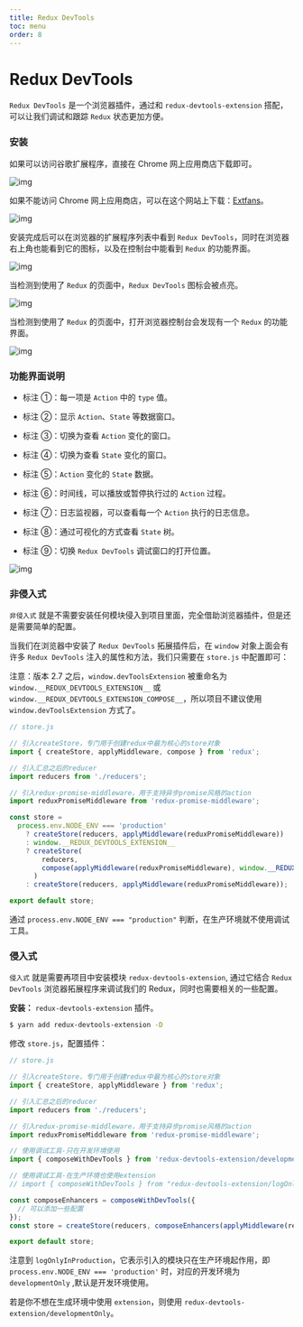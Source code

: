 ```yaml
---
title: Redux DevTools
toc: menu
order: 8
---
```


<BackTop></BackTop>

# Redux DevTools

`Redux DevTools` 是一个浏览器插件，通过和 `redux-devtools-extension` 搭配，可以让我们调试和跟踪 `Redux` 状态更加方便。

### 安装

如果可以访问谷歌扩展程序，直接在 Chrome 网上应用商店下载即可。

![img](https://cdn.jsdelivr.net/gh/fy996icu/pics/img/ReduxDevTools.png)

如果不能访问 Chrome 网上应用商店，可以在这个网站上下载：[Extfans](https://www.extfans.com/)。

![img](https://cdn.jsdelivr.net/gh/fy996icu/pics/img/extfans.png)

安装完成后可以在浏览器的扩展程序列表中看到 `Redux DevTools`，同时在浏览器右上角也能看到它的图标，以及在控制台中能看到 `Redux` 的功能界面。

![img](https://cdn.jsdelivr.net/gh/fy996icu/pics/img/ReduxDevTools02.png)

当检测到使用了 `Redux` 的页面中，`Redux DevTools` 图标会被点亮。

![img](https://cdn.jsdelivr.net/gh/fy996icu/pics/img/ReduxDevTools03.png)

当检测到使用了 `Redux` 的页面中，打开浏览器控制台会发现有一个 `Redux` 的功能界面。

![img](https://cdn.jsdelivr.net/gh/fy996icu/pics/img/ReduxDevTools04.png)

### 功能界面说明

- 标注 ①：每一项是 `Action` 中的 `type` 值。

- 标注 ②：显示 `Action`、`State` 等数据窗口。

- 标注 ③：切换为查看 `Action` 变化的窗口。

- 标注 ④：切换为查看 `State` 变化的窗口。

- 标注 ⑤：`Action` 变化的 `State` 数据。

- 标注 ⑥：时间线，可以播放或暂停执行过的 `Action` 过程。

- 标注 ⑦：日志监视器，可以查看每一个 `Action` 执行的日志信息。

- 标注 ⑧：通过可视化的方式查看 `State` 树。

- 标注 ⑨：切换 `Redux DevTools` 调试窗口的打开位置。

![img](https://cdn.jsdelivr.net/gh/fy996icu/pics/img/ReduxDevTools06.png)

### 非侵入式

`非侵入式` 就是不需要安装任何模块侵入到项目里面，完全借助浏览器插件，但是还是需要简单的配置。

当我们在浏览器中安装了 `Redux DevTools` 拓展插件后，在 `window` 对象上面会有许多 `Redux DevTools` 注入的属性和方法，我们只需要在 `store.js` 中配置即可：

<Tag>注意</Tag>：版本 2.7 之后，`window.devToolsExtension` 被重命名为 `window.__REDUX_DEVTOOLS_EXTENSION__` 或 `window.__REDUX_DEVTOOLS_EXTENSION_COMPOSE__`，所以项目不建议使用 `window.devToolsExtension` 方式了。

```js
// store.js

// 引入createStore，专门用于创建redux中最为核心的store对象
import { createStore, applyMiddleware, compose } from 'redux';

// 引入汇总之后的reducer
import reducers from './reducers';

// 引入redux-promise-middleware，用于支持异步promise风格的action
import reduxPromiseMiddleware from 'redux-promise-middleware';

const store =
  process.env.NODE_ENV === 'production'
    ? createStore(reducers, applyMiddleware(reduxPromiseMiddleware))
    : window.__REDUX_DEVTOOLS_EXTENSION__
    ? createStore(
        reducers,
        compose(applyMiddleware(reduxPromiseMiddleware), window.__REDUX_DEVTOOLS_EXTENSION__()),
      )
    : createStore(reducers, applyMiddleware(reduxPromiseMiddleware));

export default store;
```

通过 `process.env.NODE_ENV === "production"` 判断，在生产环境就不使用调试工具。

### 侵入式

`侵入式` 就是需要再项目中安装模块 `redux-devtools-extension`, 通过它结合 `Redux DevTools` 浏览器拓展程序来调试我们的 Redux，同时也需要相关的一些配置。

**安装：** `redux-devtools-extension` 插件。

```bash
$ yarn add redux-devtools-extension -D
```

修改 `store.js`，配置插件：

```js
// store.js

// 引入createStore，专门用于创建redux中最为核心的store对象
import { createStore, applyMiddleware } from 'redux';

// 引入汇总之后的reducer
import reducers from './reducers';

// 引入redux-promise-middleware，用于支持异步promise风格的action
import reduxPromiseMiddleware from 'redux-promise-middleware';

// 使用调试工具-只在开发环境使用
import { composeWithDevTools } from 'redux-devtools-extension/developmentOnly';

// 使用调试工具-在生产环境也使用extension
// import { composeWithDevTools } from "redux-devtools-extension/logOnlyInProduction";

const composeEnhancers = composeWithDevTools({
  // 可以添加一些配置
});
const store = createStore(reducers, composeEnhancers(applyMiddleware(reduxPromiseMiddleware)));

export default store;
```

注意到 `logOnlyInProduction`，它表示引入的模块只在生产环境起作用，即 `process.env.NODE_ENV === 'production'` 时，对应的开发环境为 `developmentOnly` ,默认是开发环境使用。

若是你不想在生成环境中使用 `extension`，则使用 `redux-devtools-extension/developmentOnly`。
